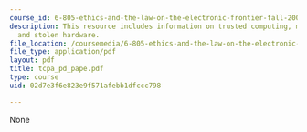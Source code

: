 ```yaml
---
course_id: 6-805-ethics-and-the-law-on-the-electronic-frontier-fall-2005
description: This resource includes information on trusted computing, malicious code,
  and stolen hardware.
file_location: /coursemedia/6-805-ethics-and-the-law-on-the-electronic-frontier-fall-2005/02d7e3f6e823e9f571afebb1dfccc798_tcpa_pd_pape.pdf
file_type: application/pdf
layout: pdf
title: tcpa_pd_pape.pdf
type: course
uid: 02d7e3f6e823e9f571afebb1dfccc798

---
```

None